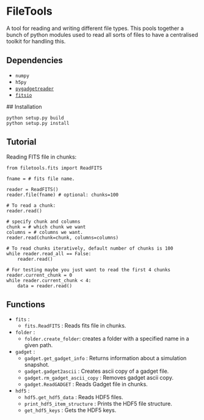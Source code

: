 # FileTools

A tool for reading and writing different file types. This pools together a bunch
of python modules used to read all sorts of files to have a centralised toolkit
for handling this.

## Dependencies

* `numpy`
* `h5py`
* [`pygadgetreader`](https://github.com/jveitchmichaelis/pygadgetreader)
* [`fitsio`](https://github.com/esheldon/fitsio)

## Installation

```
python setup.py build
python setup.py install
```

## Tutorial

Reading FITS file in chunks:

```
from filetools.fits import ReadFITS

fname = # fits file name.

reader = ReadFITS()
reader.file(fname) # optional: chunks=100

# To read a chunk:
reader.read()

# specify chunk and columns
chunk = # which chunk we want
columns = # columns we want.
reader.read(chunk=chunk, columns=columns)

# To read chunks iteratively, default number of chunks is 100
while reader.read_all == False:
    reader.read()

# For testing maybe you just want to read the first 4 chunks
reader.current_chunk = 0
while reader.current_chunk < 4:
    data = reader.read()
```

## Functions

* `fits` :
  * `fits.ReadFITS` : Reads fits file in chunks.  
* `folder` :
  * `folder.create_folder`: creates a folder with a specified name in a given path.
* `gadget` :
  * `gadget.get_gadget_info` : Returns information about a simulation snapshot.
  * `gadget.gadget2ascii` : Creates ascii copy of a gadget file.
  * `gadget.rm_gadget_ascii_copy` : Removes gadget ascii copy.
  * `gadget.ReadGADGET` : Reads Gadget file in chunks.
* `hdf5` :
  * `hdf5.get_hdf5_data` : Reads HDF5 files.
  * `print_hdf5_item_structure` : Prints the HDF5 file structure.
  * `get_hdf5_keys` : Gets the HDF5 keys.
